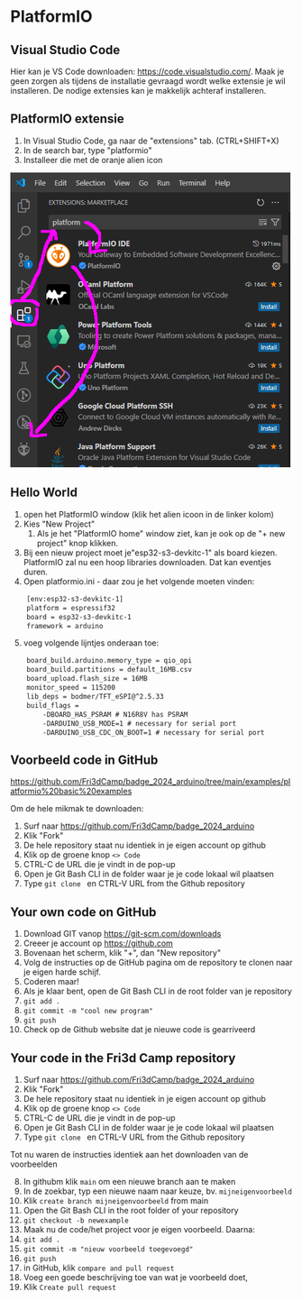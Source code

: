 # PlatformIO

## Visual Studio Code

Hier kan je VS Code downloaden: <https://code.visualstudio.com/>.
Maak je geen zorgen als tijdens de installatie gevraagd wordt welke extensie je wil installeren. De nodige extensies kan je makkelijk achteraf installeren.

## PlatformIO extensie

1. In Visual Studio Code, ga naar de "extensions" tab. (CTRL+SHIFT+X)
2. In de search bar, type "platformio"
3. Installeer die met de oranje alien icon

  ![screenshot](platformio.png)

## Hello World

1. open het PlatformIO window (klik het alien icoon in de linker kolom)
2. Kies "New Project"
      1. Als je het "PlatformIO home" window ziet, kan je ook op de "+ new project" knop klikken.
3. Bij een nieuw project moet je"esp32-s3-devkitc-1" als board kiezen. PlatformIO zal nu een hoop libraries downloaden. Dat kan eventjes duren.
4. Open platformio.ini - daar zou je het volgende moeten vinden:
```
    [env:esp32-s3-devkitc-1]
    platform = espressif32
    board = esp32-s3-devkitc-1
    framework = arduino
```
5. voeg volgende lijntjes onderaan toe:
```
    board_build.arduino.memory_type = qio_opi 
    board_build.partitions = default_16MB.csv
    board_upload.flash_size = 16MB
    monitor_speed = 115200
    lib_deps = bodmer/TFT_eSPI@^2.5.33
    build_flags = 
        -DBOARD_HAS_PSRAM # N16R8V has PSRAM
        -DARDUINO_USB_MODE=1 # necessary for serial port
        -DARDUINO_USB_CDC_ON_BOOT=1 # necessary for serial port
```


## Voorbeeld code in GitHub

<https://github.com/Fri3dCamp/badge_2024_arduino/tree/main/examples/platformio%20basic%20examples>

Om de hele mikmak te downloaden:

1. Surf naar <https://github.com/Fri3dCamp/badge_2024_arduino>
2. Klik "Fork"
3. De hele repository staat nu identiek in je eigen account op github
4. Klik op de groene knop `<> Code`
5. CTRL-C de URL die je vindt in de pop-up
6. Open je Git Bash CLI in de folder waar je je code lokaal wil plaatsen
7. Type `git clone ` en CTRL-V URL from the Github repository

## Your own code on GitHub

1. Download GIT vanop <https://git-scm.com/downloads>
2. Creeer je account op <https://github.com>
3. Bovenaan het scherm, klik "+", dan "New repository"
4. Volg de instructies op de GitHub pagina om de repository te clonen naar je eigen harde schijf.
5. Coderen maar!
6. Als je klaar bent, open de Git Bash CLI in de root folder van je repository
7. `git add .`
8. `git commit -m "cool new program"`
9. `git push`
10. Check op de Github website dat je nieuwe code is gearriveerd

## Your code in the Fri3d Camp repository

1. Surf naar <https://github.com/Fri3dCamp/badge_2024_arduino>
2. Klik "Fork"
3. De hele repository staat nu identiek in je eigen account op github
4. Klik op de groene knop `<> Code`
5. CTRL-C de URL die je vindt in de pop-up
6. Open je Git Bash CLI in de folder waar je je code lokaal wil plaatsen
7. Type `git clone ` en CTRL-V URL from the Github repository

Tot nu waren de instructies identiek aan het downloaden van de voorbeelden

8. In githubm klik `main` om een nieuwe branch aan te maken
9. In de zoekbar, typ een nieuwe naam naar keuze, bv. `mijneigenvoorbeeld`
10. Klik `create branch mijneigenvoorbeeld` from main
11. Open the Git Bash CLI in the root folder of your repository
12. `git checkout -b newexample`
13. Maak nu de code/het project voor je eigen voorbeeld. Daarna:
14. `git add .`
15. `git commit -m "nieuw voorbeeld toegevoegd"`
16. `git push`
17. in GitHub, klik `compare and pull request`
18. Voeg een goede  beschrijving toe van wat je voorbeeld doet,
19. Klik `Create pull request`
